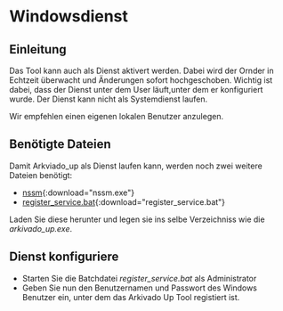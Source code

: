 # Windowsdienst 

## Einleitung

Das Tool kann auch als Dienst aktivert werden. Dabei wird der Ornder in Echtzeit überwacht und Änderungen sofort hochgeschoben.
Wichtig ist dabei, dass der Dienst unter dem User läuft,unter dem er konfiguriert wurde. 
Der Dienst kann nicht als Systemdienst laufen. 

Wir empfehlen einen eigenen lokalen Benutzer anzulegen. 


## Benötigte Dateien

Damit Arkviado_up als Dienst laufen kann, werden noch zwei weitere Dateien benötigt:

- [nssm](static/service/nssm.exe){:download="nssm.exe"}
- [register_service.bat](static/service/register_service.bat){:download="register_service.bat"}

Laden Sie diese herunter und legen sie ins selbe Verzeichniss wie die *arkivado_up.exe*.


## Dienst konfiguriere

- Starten Sie die Batchdatei *register_service.bat* als Administrator
- Geben Sie nun den Benutzernamen und Passwort des Windows Benutzer ein, unter dem das Arkivado Up Tool registiert ist.  
